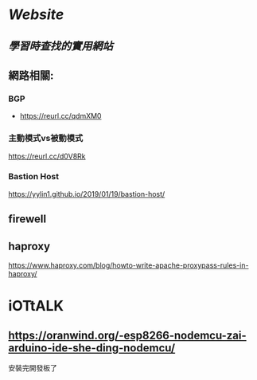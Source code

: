 # *Website*
## *學習時查找的實用網站*

## 網路相關:
### BGP  
- https://reurl.cc/qdmXM0 
### 主動模式vs被動模式  
https://reurl.cc/d0V8Rk  
### Bastion Host  
https://yylin1.github.io/2019/01/19/bastion-host/
## firewell  

## haproxy
https://www.haproxy.com/blog/howto-write-apache-proxypass-rules-in-haproxy/

# iOTtALK
##  https://oranwind.org/-esp8266-nodemcu-zai-arduino-ide-she-ding-nodemcu/
安裝完開發板了
